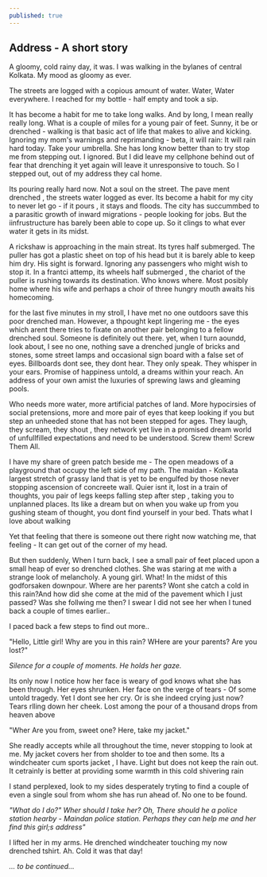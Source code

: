 ```yaml
---
published: true
---
```

## Address - A short story

A gloomy, cold rainy day, it was. I was walking in the bylanes of central Kolkata. My mood as gloomy as ever.

The streets are logged with a copious amount of water. Water, Water everywhere. I reached for my bottle - half empty and took a sip. 

It has become a habit for me to take long walks. And by long, I mean really really long. What is a couple of miles for a young pair of feet. Sunny, it be or drenched - walking is that basic act of life that makes to alive and kicking. Ignoring my mom's warnings and reprimanding - beta, it will rain: It will rain hard today. Take your umbrella. She has long know better than to try stop me from stepping out. I ignored. But I did leave my cellphone behind out of fear that drenching it yet again will leave it unresponsive to touch. So I stepped out, out of my address they cal home.

Its pouring really hard now. Not a soul on the street. The pave ment drenched , the streets water logged as ever. Its become a habit for my city to never let go - if it pours , it stays and floods. The city has succummbed to a parasitic growth of inward migrations - people looking for jobs. But the iinfrustructure has barely been able to cope up. So it clings to what ever water it gets in its midst.

A rickshaw is approaching in the main streat. Its tyres half submerged. The puller has got a plastic sheet on top of his head but it is barely able to keep him dry. His sight is forward. Ignoring any passengers who might wish to stop it. In a frantci attemp, its wheels half submerged , the chariot of the puller is rushing towards its destination. Who knows where. Most posibly home where his wife and perhaps a choir of three hungry mouth awaits his homecoming.

for the last five minutes in my stroll, I have met no one outdoors save this poor drenched man. However, a thpought kept lingering me - the eyes which arent there tries to fixate on another pair belonging to a fellow drenched soul. Someone is definitely out there. yet, when I turn aoundd, look about, I see no one, nothing save a drenched jungle of bricks and stones, some street lamps and occasional sign board with a false set of eyes. Billboards dont see, they dont hear. They only speak. They whisper in your ears. Promise of happiness untold, a dreams within your reach. An address of your own amist the luxuries of sprewing laws and gleaming pools. 

Who needs more water, more artificial patches of land. More hypocirsies of social pretensions, more and more pair of eyes that keep looking if you but step an unheeded stone that has not been  stepped for ages. They laugh, they scream, they shout , they network yet live in a promised dream world of unfullfilled expectations and need to be understood. Screw them! Screw Them All. 

I have my share of green patch beside me - The open meadows of a playground that occupy the left side of my path. The maidan - Kolkata largest stretch of grassy land that is yet to be engulfed by those never stopping ascension of concreete wall. Quier isnt it, lost in a train of thoughts, you pair of legs keeps falling step after step , taking you to unplanned places. Its like a dream but on when you wake up from you gushing steam of thought, you dont find yourself in your bed. Thats what I love about walking

Yet that feeling that there is someone out there right now watching me, that feeling - It can get out of the corner of my head. 

But then suddenly, When I turn back, I see a small pair of feet placed upon a small heap of ever so drenched  clothes. She was staring at me with a strange look of melancholy. A young girl. What! In the midst of this godforsaken downpour. Where are her parents? Wont she catch a cold in this rain?And how did she come at the mid of the pavement which I just passed? Was she follwing me then? I swear I did not see her when I tuned back a couple of times earlier..

I paced back a few steps to find out more..

"Hello, Little girl! Why are you in this rain? WHere are your parents? Are you lost?"

*Silence for a couple of moments. He holds her gaze.*

Its only now I notice how her face is weary of god knows what she has been through. Her eyes shrunken. Her face on the verge of tears - Of some untold tragedy. Yet I dont see her cry. Or is she indeed crying just now? Tears rlling down her cheek. Lost among the pour of a thousand drops from heaven above

"Wher Are you from, sweet one? Here, take my jacket."

She readly accepts while all throughout the time, never stopping to look at me. My jacket covers her from sholder to toe and then some. Its a windcheater cum sports jacket , I have. Light  but does not keep the rain  out. It cetrainly is better at providing some warmth in this cold shivering rain

I stand perplexed, look to my sides desperately tryting to find a couple of even a single soul from whom she has run ahead of. No one to be found.

*"What do I do?" Wher should I take her? Oh, There should he a police station hearby - Maindan police station. Perhaps they can help me and her find this girl;s address"*

I lifted her in my arms. He drenched windcheater touching my now drenched tshirt. Ah. Cold it was that day!

*... to be continued...*